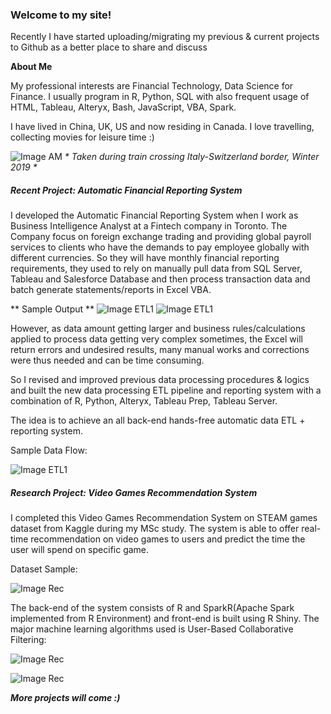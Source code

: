 ### Welcome to my site! 

Recently I have started uploading/migrating my previous & current projects to Github as a better place to share and discuss 

**About Me**

My professional interests are Financial Technology, Data Science for Finance. I usually program in R, Python, SQL with also frequent usage of HTML, Tableau, Alteryx, Bash, JavaScript, VBA, Spark. 

I have lived in China, UK, US and now residing in Canada. I love travelling, collecting movies for leisure time :)

![Image AM](https://monsieurrd.github.io/Swiss1.jpeg)
 _* Taken during train crossing Italy-Switzerland border, Winter 2019 *_

##### Recent Project: Automatic Financial Reporting System

I developed the Automatic Financial Reporting System when I work as Business Intelligence Analyst at a Fintech company in Toronto. The Company focus on foreign exchange trading and providing global payroll services to clients who have the demands to pay employee globally with different currencies. So they will have monthly financial reporting requirements, they used to rely on manually pull data from SQL Server, Tableau and Salesforce Database and then process transaction data and batch generate statements/reports in Excel VBA. 

** Sample Output **
![Image ETL1](https://monsieurrd.github.io/RS-Cover.jpg)
![Image ETL1](https://monsieurrd.github.io/RS-List.jpg)

However, as data amount getting larger and business rules/calculations applied to process data getting very complex sometimes, the Excel will return errors and undesired results, many manual works and corrections were thus needed and can be time consuming.

So I revised and improved previous data processing procedures & logics and built the new data processing ETL pipeline and reporting system with a combination of R, Python, Alteryx, Tableau Prep, Tableau Server.

The idea is to achieve an all back-end hands-free automatic data ETL + reporting system.

Sample Data Flow:

![Image ETL1](https://monsieurrd.github.io/Prep1.png)


##### Research Project: Video Games Recommendation System 

I completed this Video Games Recommendation System on STEAM games dataset from Kaggle during my MSc study. The system is able to offer real-time recommendation on video games to users and predict the time the user will spend on specific game. 

Dataset Sample:

![Image Rec](https://monsieurrd.github.io/Data-Rec.png)


The back-end of the system consists of R and SparkR(Apache Spark implemented from R Environment) and front-end is built using R Shiny. The major machine learning algorithms used is User-Based Collaborative Filtering:

![Image Rec](https://monsieurrd.github.io/Front-Rec.png)

![Image Rec](https://monsieurrd.github.io/Back-Rec.png)


_**More projects will come :)**_



